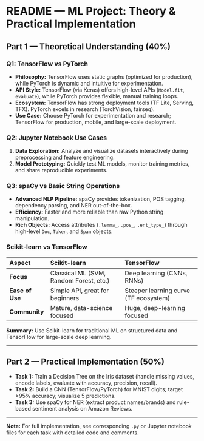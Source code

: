 # README — ML Project: Theory & Practical Implementation

## Part 1 — Theoretical Understanding (40%)

### Q1: TensorFlow vs PyTorch
- **Philosophy:** TensorFlow uses static graphs (optimized for production), while PyTorch is dynamic and intuitive for experimentation.
- **API Style:** TensorFlow (via Keras) offers high-level APIs (`Model.fit`, `evaluate`), while PyTorch provides flexible, manual training loops.
- **Ecosystem:** TensorFlow has strong deployment tools (TF Lite, Serving, TFX). PyTorch excels in research (TorchVision, fairseq).
- **Use Case:** Choose PyTorch for experimentation and research; TensorFlow for production, mobile, and large-scale deployment.

### Q2: Jupyter Notebook Use Cases
1. **Data Exploration:** Analyze and visualize datasets interactively during preprocessing and feature engineering.
2. **Model Prototyping:** Quickly test ML models, monitor training metrics, and share reproducible experiments.

### Q3: spaCy vs Basic String Operations
- **Advanced NLP Pipeline:** spaCy provides tokenization, POS tagging, dependency parsing, and NER out-of-the-box.
- **Efficiency:** Faster and more reliable than raw Python string manipulation.
- **Rich Objects:** Access attributes (`.lemma_`, `.pos_`, `.ent_type_`) through high-level `Doc`, `Token`, and `Span` objects.

### Scikit-learn vs TensorFlow
| Aspect | Scikit-learn | TensorFlow |
|:--|:--|:--|
| **Focus** | Classical ML (SVM, Random Forest, etc.) | Deep learning (CNNs, RNNs) |
| **Ease of Use** | Simple API, great for beginners | Steeper learning curve (TF ecosystem) |
| **Community** | Mature, data-science focused | Huge, deep-learning focused |

**Summary:** Use Scikit-learn for traditional ML on structured data and TensorFlow for large-scale deep learning.

---

## Part 2 — Practical Implementation (50%)
- **Task 1:** Train a Decision Tree on the Iris dataset (handle missing values, encode labels, evaluate with accuracy, precision, recall).
- **Task 2:** Build a CNN (TensorFlow/PyTorch) for MNIST digits; target >95% accuracy; visualize 5 predictions.
- **Task 3:** Use spaCy for NER (extract product names/brands) and rule-based sentiment analysis on Amazon Reviews.

---

**Note:** For full implementation, see corresponding `.py` or Jupyter notebook files for each task with detailed code and comments.

